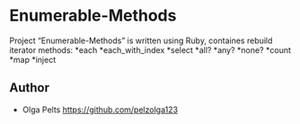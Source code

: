 # Enumerable-Methods

Project “Enumerable-Methods” is written using Ruby, containes rebuild iterator methods: 
*each
*each_with_index
*select
*all?
*any?
*none?
*count
*map
*inject

## Author

* Olga Pelts https://github.com/pelzolga123

